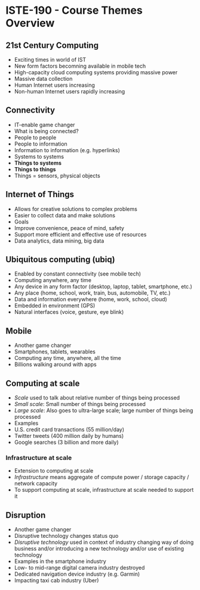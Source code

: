 ISTE-190 - Course Themes Overview
=================================

## 21st Century Computing
* Exciting times in world of IST
* New form factors becomning available in mobile tech
* High-capacity cloud computing systems providing massive power
* Massive data collection
* Human Internet users increasing
* Non-human Internet users rapidly increasing

## Connectivity
* IT-enable game changer
* What is being connected?
 * People to people
 * People to information
 * Information to information (e.g. hyperlinks)
 * Systems to systems
 * **Things to systems**
 * **Things to things**
* Things = sensors, physical objects

## Internet of Things
* Allows for creative solutions to complex problems
* Easier to collect data and make solutions
* Goals
 * Improve convenience, peace of mind, safety
 * Support more efficient and effective use of resources
 * Data analytics, data mining, big data

## Ubiquitous computing (ubiq)
* Enabled by constant connectivity (see mobile tech)
* Computing anywhere, any time
 * Any device in any form factor (desktop, laptop, tablet, smartphone, etc.)
 * Any place (home, school, work, train, bus, automobile, TV, etc.)
* Data and information everywhere (home, work, school, cloud)
 * Embedded in environment (GPS)
 * Natural interfaces (voice, gesture, eye blink)

## Mobile
* Another game changer
* Smartphones, tablets, wearables
* Computing any time, anywhere, all the time
* Billions walking around with apps

## Computing at scale
* *Scale* used to talk about relative number of things being processed
 * *Small scale*: Small number of things being processed
 * *Large scale*: Also goes to ultra-large scale; large number of things being processed
* Examples
 * U.S. credit card transactions (55 million/day)
 * Twitter tweets (400 million daily by humans)
 * Google searches (3 billion and more daily)

### Infrastructure at scale
* Extension to computing at scale
* *Infrastructure* means aggregate of compute power / storage capacity / network capacity
* To support computing at scale, infrastructure at scale needed to support it

## Disruption
* Another game changer
* Disruptive technology changes status quo
* *Disruptive technology* used in context of industry changing way of doing business and/or introducing a new technology and/or use of existing technology
* Examples in the smartphone industry
 * Low- to mid-range digital camera industry destroyed
 * Dedicated navigation device industry (e.g. Garmin)
 * Impacting taxi cab industry (Uber)
